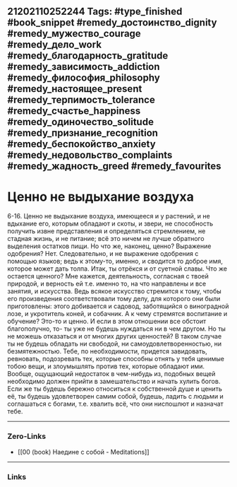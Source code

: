 21202110252244
Tags: #type_finished #book_snippet #remedy_достоинство_dignity #remedy_мужество_courage #remedy_дело_work #remedy_благодарность_gratitude #remedy_зависимость_addiction #remedy_философия_philosophy #remedy_настоящее_present #remedy_терпимость_tolerance #remedy_счастье_happiness #remedy_одиночество_solitude #remedy_признание_recognition #remedy_беспокойство_anxiety #remedy_недовольство_complaints #remedy_жадность_greed #remedy_favourites
---
# Ценно не выдыхание воздуха

 6-16. Ценно не выдыхание воздуха, имеющееся и у растений, и не вдыхание его, которым обладают и скоты, и звери, не способность получить извне представления и определяться стремлением, не стадная жизнь, и не питание; всё это ничем не лучше обратного выделения остатков пищи. Но что же, наконец, ценно? Выражение одобрения? Нет. Следовательно, и не выражение одобрения с помощью языков; ведь к этому-то, именно, и сводится то доброе имя, которое может дать толпа. Итак, ты отрёкся и от суетной славы. Что же остается ценного? Мне кажется, деятельность, согласная с твоей природой, и верность ей  т.е. именно то, на что направлены и все занятия, и искусства. Ведь всякое искусство стремится к тому, чтобы его произведения соответствовали тому делу, для которого они были приготовлены: этого добивается и садовод, заботящийся о виноградной лозе, и укротитель коней, и собачник. А к чему стремятся воспитание и обучение? Это-то и ценно. И если в этом отношении все обстоит благополучно, то- ты уже не будешь нуждаться ни в чем другом. Но ты не можешь отказаться и от многих других ценностей? В таком случае ты не будешь обладать ни свободой, ни самоудовлетворенностью, ни безмятежностью. Тебе, по необходимости, придется завидовать, ревновать, подозревать тех, которые способны отнять у тебя ценимые тобою вещи, и злоумышлять против тех, которые обладают ими. Вообще, ощущающий недостаток в чем-нибудь из, подобных вещей необходимо должен прийти в замешательство и начать хулить богов. Если же ты будешь бережно относиться к собственной душе и ценить её, ты будешь удовлетворен самим собой, будешь, ладить с людьми и соглашаться с богами, т.е. хвалить всё, что они ниспошлют и назначат тебе. 

---
### Zero-Links
- [[00 (book) Наедине с собой - Meditations]]
---
### Links
